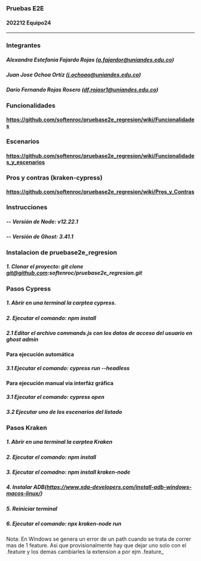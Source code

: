 ### Pruebas E2E 
####   202212 Equipo24


------------


### Integrantes

#####  Alexandra Estefania Fajardo Rojas (a.fajardor@uniandes.edu.co)
#####  Juan Jose Ochoa Ortiz (j.ochoao@uniandes.edu.co)
#####  Dario Fernando Rojas Rosero (df.rojasr1@uniandes.edu.co)

### Funcionalidades

#### https://github.com/softenroc/pruebase2e_regresion/wiki/Funcionalidades

### Escenarios

#### https://github.com/softenroc/pruebase2e_regresion/wiki/Funcionalidades_y_escenarios

### Pros y contras (kraken-cypress)

#### https://github.com/softenroc/pruebase2e_regresion/wiki/Pros_y_Contras

### Instrucciones

##### -- Versión de Node: v12.22.1
##### -- Versión de Ghost: 3.41.1

### Instalacion de pruebase2e_regresion

#####  1. Clonar el proyecto: *git clone git@github.com:softenroc/pruebase2e_regresion.git*

### Pasos Cypress

#####  1. Abrir en una terminal la carptea cypress.
#####  2. Ejecutar el comando: npm install
#####  2.1 Editar el archivo commands.js con los datos de acceso del usuario en ghost admin

#### Para ejecución automática

#####  3.1 Ejecutar el comando: cypress run --headless

#### Para ejecución manual via interfáz gráfica

#####  3.1 Ejecutar el comando: cypress open
#####  3.2 Ejecutar uno de los escenarios del listado


### Pasos Kraken

#####  1. Abrir en una terminal la carptea Kraken
#####  2. Ejecutar el comando: npm install
#####  3. Ejecutar el comadno: npm install kraken-node
#####  4. Instalar ADB(https://www.xda-developers.com/install-adb-windows-macos-linux/)
#####  5. Reiniciar terminal
#####  6. Ejecutar el comando: npx kraken-node run  

Nota: En Windows se genera un error de un path cuando se trata de correr mas de 1 feature. Asi que provisionalmente hay que dejar uno solo con el .feature y los demas cambiarles la extension a por ejm .feature_
